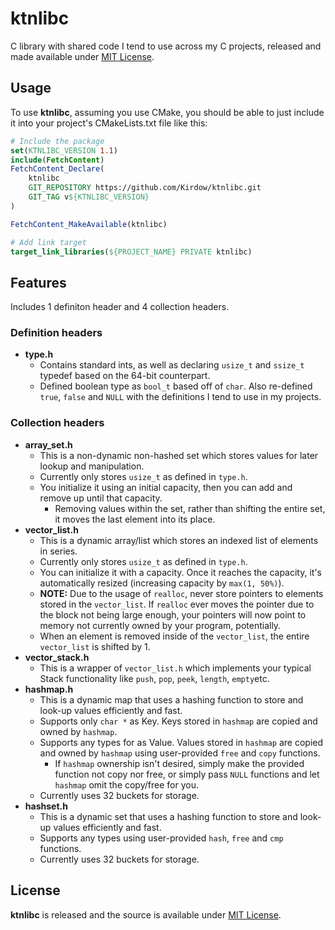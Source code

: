 # ktnlibc
C library with shared code I tend to use across my C projects, released and made available under [MIT License](https://github.com/Kirdow/ktnlibc/blob/master/LICENSE).

## Usage
To use **ktnlibc**, assuming you use CMake, you should be able to just include it into your project's CMakeLists.txt file like this:
```cmake
# Include the package
set(KTNLIBC_VERSION 1.1)
include(FetchContent)
FetchContent_Declare(
    ktnlibc
    GIT_REPOSITORY https://github.com/Kirdow/ktnlibc.git
    GIT_TAG v${KTNLIBC_VERSION}
)

FetchContent_MakeAvailable(ktnlibc)

# Add link target
target_link_libraries(${PROJECT_NAME} PRIVATE ktnlibc)
```

## Features
Includes 1 definiton header and 4 collection headers.

### Definition headers
- **type.h**
    - Contains standard ints, as well as declaring `usize_t` and `ssize_t` typedef based on the 64-bit counterpart.
    - Defined boolean type as `bool_t` based off of `char`. Also re-defined `true`, `false` and `NULL` with the definitions I tend to use in my projects.

### Collection headers
- **array_set.h**
    - This is a non-dynamic non-hashed set which stores values for later lookup and manipulation.
    - Currently only stores `usize_t` as defined in `type.h`.
    - You initialize it using an initial capacity, then you can add and remove up until that capacity.
        - Removing values within the set, rather than shifting the entire set, it moves the last element into its place.
- **vector_list.h**
    - This is a dynamic array/list which stores an indexed list of elements in series.
    - Currently only stores `usize_t` as defined in `type.h`.
    - You can initialize it with a capacity. Once it reaches the capacity, it's automatically resized (increasing capacity by `max(1, 50%)`).
    - **NOTE:** Due to the usage of `realloc`, never store pointers to elements stored in the `vector_list`. If `realloc` ever moves the pointer due to the block not being large enough, your pointers will now point to memory not currently owned by your program, potentially.
    - When an element is removed inside of the `vector_list`, the entire `vector_list` is shifted by 1.
- **vector_stack.h**
    - This is a wrapper of `vector_list.h` which implements your typical Stack functionality like `push`, `pop`, `peek`, `length`, `empty`etc.
- **hashmap.h**
    - This is a dynamic map that uses a hashing function to store and look-up values efficiently and fast.
    - Supports only `char *` as Key. Keys stored in `hashmap` are copied and owned by `hashmap`.
    - Supports any types for as Value. Values stored in `hashmap` are copied and owned by `hashmap` using user-provided `free` and `copy` functions.
        - If `hashmap` ownership isn't desired, simply make the provided function not copy nor free, or simply pass `NULL` functions and let `hashmap` omit the copy/free for you.
    - Currently uses 32 buckets for storage.
- **hashset.h**
    - This is a dynamic set that uses a hashing function to store and look-up values efficiently and fast.
    - Supports any types using user-provided `hash`, `free` and `cmp` functions.
    - Currently uses 32 buckets for storage.

## License
**ktnlibc** is released and the source is available under [MIT License](https://github.com/Kirdow/ktnlibc/blob/master/LICENSE).
